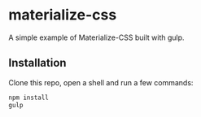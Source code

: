 # materialize-css
A simple example of Materialize-CSS built with gulp.

## Installation
Clone this repo, open a shell and run a few commands:
```sh
npm install
gulp
